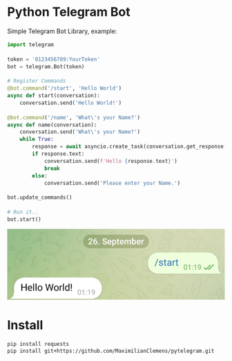 # Python Telegram Bot
Simple Telegram Bot Library, example: 
```python
import telegram

token = '0123456789:YourToken'
bot = telegram.Bot(token)

# Register Commands
@bot.command('/start', 'Hello World')
async def start(conversation):
    conversation.send('Hello World!')

@bot.command('/name', 'What\'s your Name?')
async def name(conversation):
    conversation.send('What\'s your Name?')
    while True:
        response = await asyncio.create_task(conversation.get_response())
        if response.text:
            conversation.send(f'Hello {response.text}')
            break
        else:
            conversation.send('Please enter your Name.')

bot.update_commands()

# Run it..
bot.start()

```
![Image of Sample](https://raw.githubusercontent.com/MaximilianClemens/pytelegram/main/.github/images/simple_bot.jpg)

# Install

```
pip install requests
pip install git+https://github.com/MaximilianClemens/pytelegram.git
```
